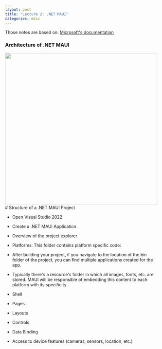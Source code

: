 ```yaml
---
layout: post
title: "Lecture 2: .NET MAUI"
categories: misc
---
```

Those notes are based on: 
[Microsoft's documentation](https://learn.microsoft.com/en-ca/dotnet/maui/what-is-maui?view=net-maui-8.0) 
### Architecture of .NET MAUI


<img src="{{site.baseurl}}/images/maui_intro/maui_architecture.png" height=500 />
# Structure of a .NET MAUI Project

- Open Visual Studio 2022

- Create a .NET MAUI Application

- Overview of the project explorer

- Platforms: This folder contains platform specific code:

  

- After building your project, if you navigate to the location of the bin folder of the project, you can find multiple applications created for the app.

- Typically there's a resource's folder in which all images, fonts, etc. are stored. MAUI will be responsible of embedding this content to each platform with its specificity.  

- Shell

- Pages

- Layouts

- Controls

- Data Binding

- Access to device features (cameras, sensors, location, etc.)
